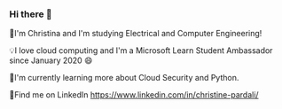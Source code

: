 ### Hi there 👋

🔸I'm Christina and I'm studying Electrical and Computer Engineering!

💡I love cloud computing and I'm a Microsoft Learn Student Ambassador since January 2020 😄

📍I'm currently learning more about Cloud Security and Python.

🔸Find me on LinkedIn https://www.linkedin.com/in/christine-pardali/




<!--
**ChristinaPa/ChristinaPa** is a ✨ _special_ ✨ repository because its `README.md` (this file) appears on your GitHub profile.

Here are some ideas to get you started:

- 🔭 I’m currently working on ...
- 🌱 I’m currently learning ...
- 👯 I’m looking to collaborate on ...
- 🤔 I’m looking for help with ...
- 💬 Ask me about ...
- 📫 How to reach me: ...
- 😄 Pronouns: ...
- ⚡ Fun fact: ...
-->
